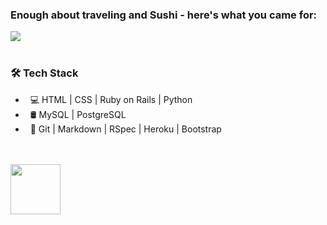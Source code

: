 ### Enough about traveling and Sushi - here's what you came for:

<a href="https://github.com/anuraghazra/github-readme-stats">
  <img align="center" src="https://github-readme-stats.vercel.app/api?username=marcode95&show_icons=true&theme=tokyonight" />
</a>
<br>
<br>
<h3> 🛠 Tech Stack</h3>

- &nbsp; 💻 HTML | CSS | Ruby on Rails | Python
- &nbsp; 🛢 MySQL | PostgreSQL
- &nbsp; 🔧 Git | Markdown | RSpec | Heroku | Bootstrap
<br>
<br>
<a href="https://www.linkedin.com/in/marcoerhardt95/">
  <img align="center" src="https://image.flaticon.com/icons/png/512/174/174857.png" width="80" />
</a>